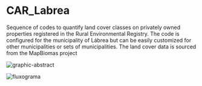 # CAR_Labrea
Sequence of codes to quantify land cover classes on privately owned properties registered in the Rural Environmental Registry. The code is configured for the municipality of Lábrea but can be easily customized for other municipalities or sets of municipalities. The land cover data is sourced from the MapBiomas project


![graphic-abstract](https://github.com/silvia-jesus/CAR_Labrea/assets/68302218/56a6ae29-d80c-4cf5-b0cf-8c0aad5c69b8)

![fluxograma](https://github.com/silvia-jesus/CAR_Labrea/assets/68302218/482cd21c-2392-472b-a0a0-24b0218de054)
